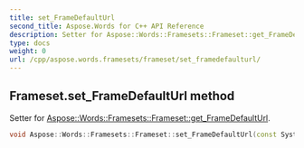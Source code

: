 ```yaml
---
title: set_FrameDefaultUrl
second_title: Aspose.Words for C++ API Reference
description: Setter for Aspose::Words::Framesets::Frameset::get_FrameDefaultUrl. 
type: docs
weight: 0
url: /cpp/aspose.words.framesets/frameset/set_framedefaulturl/
---
```

## Frameset.set_FrameDefaultUrl method


Setter for [Aspose::Words::Framesets::Frameset::get_FrameDefaultUrl](../get_framedefaulturl/).

```cpp
void Aspose::Words::Framesets::Frameset::set_FrameDefaultUrl(const System::String &value)
```

